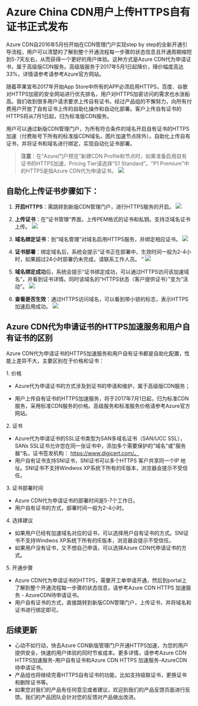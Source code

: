 <properties linkid="dev-net-common-tasks-cdn" urlDisplayName="CDN" pageTitle="Overview of Windows Azure CDN in China - Azure feature guide" metaKeywords="Azure CDN, Azure CDN, Azure blobs, Azure caching, Azure add-ons" description="Learn the overview of WIndows Azure CDN, advantages, typical scenarios and key features." metaCanonical="" services="" documentationCenter=".NET" title="" authors="" solutions="" manager="" editor="" />
<tags ms.service=""
ms.date=""
wacn.date="6/13/2017"
/>
    
# Azure China CDN用户上传HTTPS自有证书正式发布

Azure CDN自2016年5月份开始在CDN管理门户实现step by step的全新开通引导流程，用户可以清楚的了解到整个开通流程每一步骤的状态信息且开通周期缩短到5-7天左右，从而获得一个更好的用户体验。这种方式是Azure CDN代为申请证书，属于高级版CDN服务。高级版服务于2017年5月1日起降价，降价幅度高达33%，详情请参考请参考Azure官方网站。

随着苹果宣布2017年开始App Store中所有的APP必须启用HTTPS，百度、谷歌对HTTPS加密的安全网站进行优先排名，用户对HTTPS加密访问的需求也水涨船高。我们收到很多用户请求要求上传自有证书。经过产品组的不懈努力，向所有付费用户开放了自有证书上传的自助化操作和自动化部署。客户上传自有证书的HTTPS将从7月1日起，归为标准版CDN服务。

用户可以通过新版CDN管理门户，为所有符合条件的域名开启自有证书的HTTPS加速（付费账号下所有的标准版CDN域名，图片加速节点除外）。自助化上传自有证书，并将证书和域名进行绑定，实现自动化证书部署。

>**注意**：在“Azure门户预览”新建CDN Profile和节点时，如果准备启用自有证书的HTTPS加速，Pricing Tier请选择“S1 Standard”。"P1 Premium"中的HTTPS是指Azure CDN代为申请证书。
   ![][15]

## 自助化上传证书步骤如下：


1. **开启HTTPS**：需跳转到新版CDN管理门户，进行HTTPS服务的开启。 
   ![][3]
	   
2. **上传证书**：在”证书管理“界面，上传PEM格式的证书和私钥。支持泛域名证书上传。
   ![][4]

3. **域名绑定证书**：到”域名管理“对域名启用HTTPS服务，并绑定相应证书。
   ![][8]
4. **证书部署**：绑定域名后，系统会提示“证书正在部署中，生效时间一般为2-4小时，如果超过24小时部署仍未完成，请联系工作人员。 ”
   ![][13]
5. **域名绑定成功**后，系统会提示“证书绑定成功，可以通过HTTPS访问该加速域名”，并看到证书详情。同时该域名的“HTTPS状态（客户提供证书）”变为“活动”。
   ![][10]
6. **查看是否生效**：通过HTTPS访问域名，可以看到带小锁的标志，表示HTTPS加速启用成功。
   ![][14]
## Azure CDN代为申请证书的HTTPS加速服务和用户自有证书的区别

Azure CDN代为申请证书的HTTPS加速服务和用户自有证书都是自助化配置，性能上差异不大，主要区别在于价格和证书：

1. 价格

- Azure代为申请证书的方式涉及到证书的申请和维护，属于高级版CDN服务；

- 用户上传自有证书的HTTPS加速服务，将于2017年7月1日起，归为标准CDN服务，采用标准CDN服务的价格。高级服务和标准服务价格请参考Azure官方网站。

2. 证书

- Azure代为申请证书的SSL证书类型为SAN多域名证书（SAN/UCC SSL），SANs SSL证书允许您在同一张证书中，添加多个需要保护的"域名"或"服务器"名。证书签发机构： https://www.digicert.com/。
- 用户自有证书支持SNI证书，SNI证书可以多个HTTPS 客户共享同一个IP 地址。SNI证书不支持Windwos XP系统下所有的IE版本，浏览器会提示不受信任。

3. 证书部署时间

- Azure CDN代为申请证书的部署时间是5-7个工作日。
- 用户自有证书的方式，部署时间一般为2-4小时。

4. 选择建议

- 如果用户已经有加速域名对应的证书，可以选择用户自有证书的方式。SNI证书不支持Windwos XP系统下所有的IE版本，浏览器会提示不受信任。
- 如果用户没有证书，又不想自己申请，可以选择Azure CDN代申请证书的方式。

5. 开通步骤

- Azure CDN代为申请证书的HTTPS，需要开工单申请开通，然后到portal上了解到整个开通流程每一步骤的状态信息，请参考Azure CDN HTTPS 加速服务 - AzureCDN待申请证书。
- 用户自有证书的方式，直接跳转到新版CDN管理门户，上传证书，并将域名和证书进行绑定即可。
    
## 后续更新

- 心动不如行动，快去Azure CDN新版管理门户开通HTTPS加速，为您的用户提供安全，快速的用户体验的同时节省成本。更多详情，请参考Azure CDN HTTPS加速服务-用户自有证书和Azure CDN HTTPS 加速服务-AzureCDN待申请证书。
- 产品组也将继续完善HTTPS自有证书的功能，比如支持级联证书，更换证书和删除证书等。
- 如果您对我们的产品有任何意见或者建议，欢迎到我们的产品反馈页面进行反馈。我们的产品团队会针对您的反馈对产品做出改进。

<!--Image references-->
[1]: ./httpsimage/manage.png
[2]: ./httpsimage/oldportal.png
[3]: ./httpsimage/newportaloverview.png
[4]: ./httpsimage/uploadcert.png
[5]: ./httpsimage/bindcert1.png
[6]: ./httpsimage/bindcert1.1.png
[7]: ./httpsimage/certdetail.png
[8]: ./httpsimage/bindcert2.png
[9]: ./httpsimage/bindcert3.png
[10]: ./httpsimage/success.png
[11]: ./httpsimage/successdomainstatuspng.png
[12]: ./httpsimage/cert4.png
[13]: ./httpsimage/deploying.png
[14]: ./httpsimage/finalaccess.png
[15]: ./httpsimage/ibizapricingtier.png
